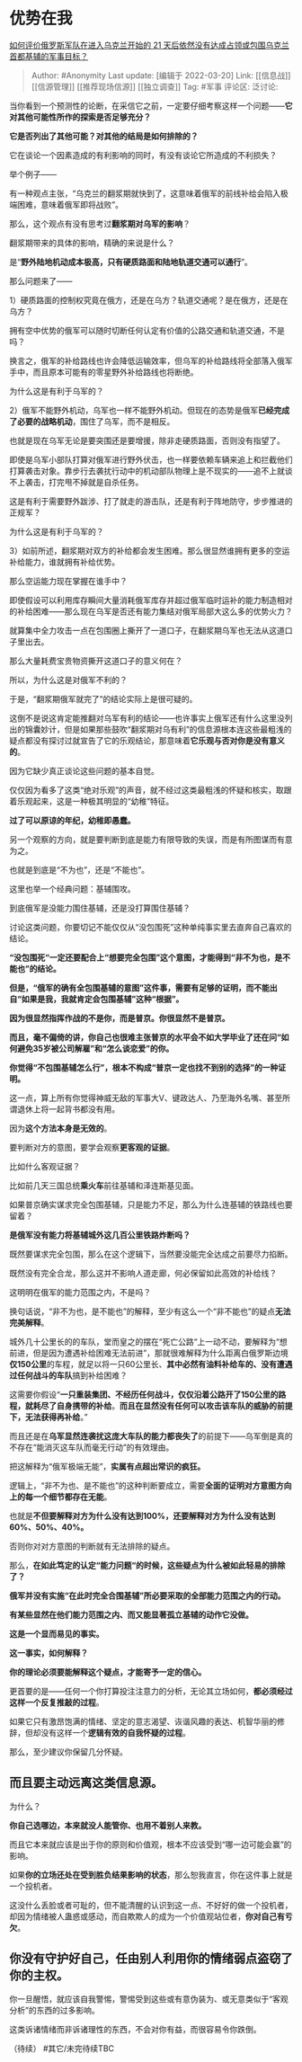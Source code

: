 # 优势在我
[如何评价俄罗斯军队在进入乌克兰开始的 21 天后依然没有达成占领或包围乌克兰首都基辅的军事目标？](https://www.zhihu.com/question/522396623/answer/2397339741)

> Author: #Anonymity
> Last update: [编辑于 2022-03-20]
> Link: [[信息战]] [[信源管理]] [[推荐现场信源]] [[独立调查]]
> Tag: #军事
> 评论区:
> 泛讨论:

当你看到一个预测性的论断，在采信它之前，一定要仔细考察这样一个问题——**它对其他可能性所作的探索是否足够充分？**

**它是否列出了其他可能？对其他的结局是如何排除的？**

它在谈论一个因素造成的有利影响的同时，有没有谈论它所造成的不利损失？

举个例子——

有一种观点主张，“乌克兰的翻浆期就快到了，这意味着俄军的前线补给会陷入极端困难，意味着俄军即将战败”。

那么，这个观点有没有思考过**翻浆期对乌军的影响**？

翻浆期带来的具体的影响，精确的来说是什么？

是“**野外陆地机动成本极高，只有硬质路面和陆地轨道交通可以通行**”。

那么问题来了——

1）硬质路面的控制权究竟在俄方，还是在乌方？轨道交通呢？是在俄方，还是在乌方？

拥有空中优势的俄军可以随时切断任何认定有价值的公路交通和轨道交通，不是吗？

换言之，俄军的补给路线也许会降低运输效率，但乌军的补给路线将全部落入俄军手中，而且原本可能有的零星野外补给路线也将断绝。

为什么这是有利于乌军的？

2）俄军不能野外机动，乌军也一样不能野外机动。但现在的态势是俄军**已经完成了必要的战略机动**，围住了乌军，而不是相反。

也就是现在乌军无论是要突围还是要增援，除非走硬质路面，否则没有指望了。

即使是乌军小部队打算对俄军进行野外伏击，也一样要依赖车辆来追上和拦截他们打算袭击对象。靠步行去袭扰行动中的机动部队物理上是不现实的——追不上就谈不上袭击，打完甩不掉就是自杀任务。

这是有利于需要野外跋涉、打了就走的游击队，还是有利于阵地防守，步步推进的正规军？

为什么这是有利于乌军的？

3）如前所述，翻浆期对双方的补给都会发生困难。那么很显然谁拥有更多的空运补给能力，谁就拥有补给优势。

那么空运能力现在掌握在谁手中？

即使假设可以利用库存瞬间大量消耗俄军库存并超过俄军临时运补的能力制造相对的补给困难——那么现在乌军是否还有能力集结对俄军局部大这么多的优势火力？

就算集中全力攻击一点在包围圈上撕开了一道口子，在翻浆期乌军也无法从这道口子里出去。

那么大量耗费宝贵物资撕开这道口子的意义何在？

所以，为什么这是对俄军不利的？

于是，“翻浆期俄军就完了”的结论实际上是很可疑的。

这倒不是说这肯定能推翻对乌军有利的结论——也许事实上俄军还有什么这里没列出的锦囊妙计，但是如果那些鼓吹“翻浆期对乌有利”的信息源根本连这些最粗浅的疑点都没有探讨过就宣告了它的乐观结论，那意味着**它乐观与否对你是没有意义的**。

因为它缺少真正谈论这些问题的基本自觉。

仅仅因为看多了这类“绝对乐观”的声音，就不经过这类最粗浅的怀疑和核实，取跟着乐观起来，这是一种极其明显的“幼稚”特征。

**过了可以原谅的年纪，幼稚即愚蠢。**

另一个观察的方向，就是要判断到底是能力有限导致的失误，而是有所图谋而有意为之。

也就是到底是“不为也”，还是“不能也”。

这里也举一个经典问题：基辅围攻。

到底俄军是没能力围住基辅，还是没打算围住基辅？

讨论这类问题，你要切记不能仅仅从“没包围死”这种单纯事实里去直奔自己喜欢的结论。

**“没包围死“一定还要配合上“想要完全包围”这个意图，才能得到“非不为也，是不能也”的结论。**

**但是，“俄军的确有全包围基辅的意图”这件事，需要有足够的证明，而不能出自“如果是我，我就肯定会包围基辅”这种“根据”。**

**因为很显然指挥作战的不是你，而是普京。你很显然不是普京。**

**而且，毫不偏倚的讲，你自己也很难主张普京的水平会不如大学毕业了还在问“如何避免35岁被公司解雇”和“怎么谈恋爱”的你。**

**你觉得“不包围基辅怎么行”，根本不构成“普京一定也找不到别的选择”的一种证明。**

这一点，算上所有你觉得神威无敌的军事大V、键政达人、乃至海外名嘴、甚至所谓退休上将一起背书都没有用。

因为**这个方法本身是无效的**。

要判断对方的意图，要学会观察**更客观的证据**。

比如什么客观证据？

比如前几天三国总统**乘火车**前往基辅和泽连斯基见面。

如果普京确实谋求完全包围基辅，只是能力不足，那么为什么连基辅的铁路线也要留着？

**是俄军没有能力将基辅城外这几百公里铁路炸断吗？**

既然要谋求完全包围，那么在这个逻辑下，当然要没能完全达成之前要尽力掐断。

既然没有完全合龙，那么这并不影响人道走廊，何必保留如此高效的补给线？

这明明在俄军的能力范围之内，不是吗？

换句话说，“非不为也，是不能也”的解释，至少有这么一个“非不能也”的疑点**无法完美解释**。

城外几十公里长的的车队，堂而皇之的摆在“死亡公路“上一动不动，要解释为“想前进，但是因为遭遇补给困难无法前进”，那就很难解释为什么距离白俄罗斯边境**仅150公里**的车程，就足以将一只60公里长、**其中必然有油料补给车的、没有遭遇过任何战斗的车队**搞到补给困难？

这需要你假设“**一只重装集团、不经历任何战斗，仅仅沿着公路开了150公里的路程，就耗尽了自身携带的补给**。**而且在显然没有任何可以攻击该车队的威胁的前提下，无法获得再补给**。”

而且还是在**乌军显然连袭扰这庞大车队的能力都丧失了**的前提下——乌军倒是真的不存在“能消灭这车队而毫无行动”的有效理由。

把这解释为“俄军极端无能”，**实属有点超出常识的疯狂。**

逻辑上，“非不为也、是不能也”的这种判断要成立，需要**全面的证明对方意图方向上的每一个细节都存在无能**。

也就是**不但要解释对方为什么没有达到100%，还要解释对方为什么没有达到60%、50%、40%。**

否则你对对方意图的判断就有无法排除的疑点。

那么，**在如此笃定的认定“能力问题“的时候，这些疑点为什么被如此轻易的排除了？**

**俄军并没有实施“在此时完全合围基辅”所必要采取的全部能力范围之内的行动。**

**有某些显然在他们能力范围之内、而又能显著孤立基辅的动作它没做。**

**这是一个显而易见的事实。**

**这一事实，如何解释？**

**你的理论必须要能解释这个疑点，才能寄予一定的信心。**

更首要的是——任何一个你打算投注注意力的分析，无论其立场如何，**都必须经过这样一个反复推敲的过程**。

如果它只有激昂饱满的情绪、坚定的意志渴望、诙谐风趣的表达、机智华丽的修辞，但却没有这样一个**逻辑有效的自我怀疑的过程**。

那么，至少建议你保留几分怀疑。

## 而且要主动远离这类信息源。

为什么？

**你自己选哪边，本来就没人能管你、也用不着别人来教。**

而且它本来就应该是出于你的原则和价值观，根本不应该受到“哪一边可能会赢”的影响。

如果**你的立场还处在受到胜负结果影响的状态**，那么恕我直言，你在这件事上就是一个投机者。

这没什么丢脸或者可耻的，但不能清醒的认识到这一点、不好好的做一个投机者，却因为情绪被人蛊惑或感动，而自欺欺人的成为一个价值观站位者，**你对自己有亏欠**。

## 你没有守护好自己，任由别人利用你的情绪弱点盗窃了你的主权。

你一旦醒悟，就应该自我警惕，警惕受到这些或有意伪装为、或无意类似于“客观分析”的东西的过多影响。

这类诉诸情绪而非诉诸理性的东西，不会对你有益，而很容易令你跌倒。

（待续）
#其它/未完待续TBC
